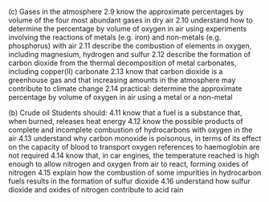 


(c) Gases in the atmosphere
2.9 know the approximate percentages by volume of the four most abundant gases in dry air
2.10 understand how to determine the percentage by volume of oxygen in air using experiments involving the reactions of metals (e.g. iron) and non-metals (e.g. phosphorus) with air
2.11 describe the combustion of elements in oxygen, including magnesium, hydrogen and sulfur
2.12 describe the formation of carbon dioxide from the thermal decomposition of metal carbonates, including copper(II) carbonate
 2.13 know that carbon dioxide is a greenhouse gas and that increasing amounts in the atmosphere may contribute to climate change
2.14 practical: determine the approximate percentage by volume of oxygen in air using a metal or a non-metal


(b) Crude oil
Students should:
4.11 know that a fuel is a substance that, when burned, releases heat energy
 4.12 know the possible products of complete and incomplete combustion of hydrocarbons with oxygen in the air
4.13 understand why carbon monoxide is poisonous, in terms of its effect on the capacity of blood to transport oxygen references to haemoglobin are not required
4.14 know that, in car engines, the temperature reached is high enough to allow nitrogen and oxygen from air to react, forming oxides of nitrogen
4.15 explain how the combustion of some impurities in hydrocarbon fuels results in the formation of sulfur dioxide
 4.16 understand how sulfur dioxide and oxides of nitrogen contribute to acid rain
